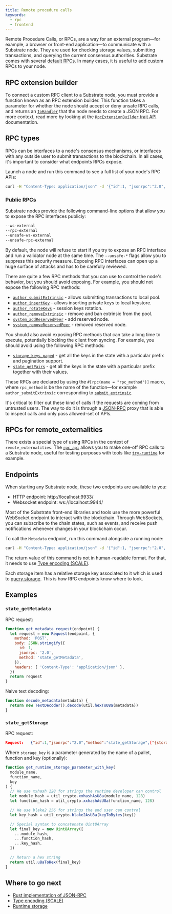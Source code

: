 ```yaml
---
title: Remote procedure calls
keywords:
  - rpc
  - frontend
---
```


Remote Procedure Calls, or RPCs, are a way for an external program—for example, a browser or front-end application—to communicate with a Substrate node.
They are used for checking storage values, submitting transactions, and querying the
current consensus authorities. 
Substrate comes with several [default RPCs](https://polkadot.js.org/docs/substrate/rpc/).
In many cases, it is useful to add custom RPCs to your node.

## RPC extension builder

To connect a custom RPC client to a Substrate node, you must provide a function known as an RPC extension builder.
This function takes a parameter for whether the node should accept or deny unsafe RPC calls, and returns an [`IoHandler`](/rustdocs/latest/node_rpc/type.IoHandler.html) that the node needs to create a JSON RPC. 
For more context, read more by looking at the [`RpcExtensionBuilder` trait API](/rustdocs/latest/sc_service/trait.RpcExtensionBuilder.html) documentation.

## RPC types

RPCs can be interfaces to a node's consensus mechanisms, or interfaces with any outside user to submit transactions to the blockchain. 
In all cases, it's important to consider what endpoints RPCs expose.

Launch a node and run this command to see a full list of your node's RPC APIs:

```bash
curl -H "Content-Type: application/json" -d '{"id":1, "jsonrpc":"2.0", "method": "rpc_methods"}' http://localhost:9933/
```

### Public RPCs

Substrate nodes provide the following command-line options that allow you to expose the RPC interfaces publicly:

```bash
--ws-external
--rpc-external
--unsafe-ws-external
--unsafe-rpc-external
```

By default, the node will refuse to start if you try to expose an RPC interface and run a validator node at the same time.
The `--unsafe-*` flags allow you to suppress this security measure.
Exposing RPC interfaces can open up a huge surface of attacks and has to be carefully reviewed.

There are quite a few RPC methods that you can use to control the node's behavior, but you should avoid exposing.
For example, you should not expose the following RPC methods:

- [`author_submitExtrinsic`](/rustdocs/latest/sc_rpc/author/trait.AuthorApi.html#tymethod.submit_extrinsic) - allows submitting transactions to local pool.
- [`author_insertKey`](/rustdocs/latest/sc_rpc_api/author/trait.AuthorApi.html#tymethod.insert_key) - allows inserting private keys to local keystore.
- [`author_rotateKeys`](/rustdocs/latest/sc_rpc_api/author/trait.AuthorApi.html#tymethod.rotate_keys) - session keys rotation.
- [`author_removeExtrinsic`](/rustdocs/latest/sc_rpc_api/author/trait.AuthorApi.html#tymethod.remove_extrinsic) - remove and ban extrinsic from the pool.
- [`system_addReservedPeer`](/rustdocs/latest/sc_rpc_api/system/trait.SystemApi.html#tymethod.system_add_reserved_peer) - add reserved node.
- [`system_removeReservedPeer`](/rustdocs/latest/sc_rpc_api/system/trait.SystemApi.html#tymethod.system_remove_reserved_peer) - removed reserved node.

You should also avoid exposing RPC methods that can take a long time to execute, potentially blocking the client from syncing. 
For example, you should avoid using the following RPC methods:

- [`storage_keys_paged`](/rustdocs/latest/sc_rpc_api/state/trait.StateApi.html#tymethod.storage_keys_paged) - get all the keys in the state with a particular prefix and pagination support.
- [`state_getPairs`](/rustdocs/latest/sc_rpc_api/state/trait.StateApi.html#tymethod.storage_pairs) - get all the keys in the state with a particular prefix together with their values.

These RPCs are declared by using the `#[rpc(name = "rpc_method")]` macro, where `rpc_method` is be the name of the function—for example `author_submitExtrinsic` corresponding to [`submit_extrinsic`](/rustdocs/latest/sc_rpc/author/trait.AuthorApi.html#tymethod.submit_extrinsic).

It's critical to filter out these kind of calls if the requests are coming from untrusted users.
The way to do it is through a [JSON-RPC](/reference/glossary#json-rpc) proxy that is able to inspect calls and only pass allowed-set of APIs.

## RPCs for remote_externalities

There exists a special type of using RPCs in the context of `remote_externalities`.
The [`rpc_api`](/rustdocs/latest/remote_externalities/rpc_api/index.html) allows you to make one-off RPC calls to a Substrate node, useful for testing purposes with tools like [`try-runtime`](/reference/command-line-tools/try-runtime/) for example.

## Endpoints

When starting any Substrate node, these two endpoints are available to you:

- HTTP endpoint: http://localhost:9933/
- Websocket endpoint: ws://localhost:9944/

Most of the Substrate front-end libraries and tools use the more powerful WebSocket endpoint to interact with the blockchain. 
Through WebSockets, you can subscribe to the chain states, such as events, and receive push notifications whenever changes in your blockchain occur.

To call the `Metadata` endpoint, run this command alongside a running node:

```bash
curl -H "Content-Type: application/json" -d '{"id":1, "jsonrpc":"2.0", "method": "state_getMetadata"}' http://localhost:9933/
```

The return value of this command is not in human-readable format. For that, it needs to use [Type encoding (SCALE)](/reference/scale-codec/).

Each storage item has a relative storage key associated to it which is used to
[query storage](/main-docs/build/runtime-storage#querying-storage). This is how RPC endpoints know where to look.

## Examples

### `state_getMetadata`

RPC request:

```javascript
function get_metadata_request(endpoint) {
  let request = new Request(endpoint, {
    method: 'POST',
    body: JSON.stringify({
      id: 1,
      jsonrpc: '2.0',
      method: 'state_getMetadata',
    }),
    headers: { 'Content-Type': 'application/json' },
  })
  return request
}
```

Naive text decoding:

```javascript
function decode_metadata(metadata) {
  return new TextDecoder().decode(util.hexToU8a(metadata))
}
```

### `state_getStorage`

RPC request:

```json
Request:   {"id":1,"jsonrpc":"2.0","method":"state_getStorage",["{storage_key}"]}
```

Where `storage_key` is a parameter generated by the name of a pallet, function and key (optionally):

```javascript
function get_runtime_storage_parameter_with_key(
  module_name,
  function_name,
  key
) {
  // We use xxhash 128 for strings the runtime developer can control
  let module_hash = util_crypto.xxhashAsU8a(module_name, 128)
  let function_hash = util_crypto.xxhashAsU8a(function_name, 128)

  // We use blake2 256 for strings the end user can control
  let key_hash = util_crypto.blake2AsU8a(keyToBytes(key))

  // Special syntax to concatenate Uint8Array
  let final_key = new Uint8Array([
    ...module_hash,
    ...function_hash,
    ...key_hash,
  ])

  // Return a hex string
  return util.u8aToHex(final_key)
}
```

## Where to go next

- [Rust implementation of JSON-RPC](https://github.com/paritytech/jsonrpc)
- [Type encoding (SCALE)](/reference/scale-codec)
- [Runtime storage](/main-docs/build/runtime-storage/)
